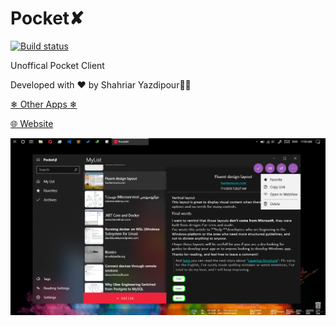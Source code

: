 # Pocket✘

[![Build status](https://build.appcenter.ms/v0.1/apps/5dc566ec-33b7-43a2-9f2f-a767502f3282/branches/master/badge)](https://appcenter.ms)

Unoffical Pocket Client 

Developed with ❤ by Shahriar Yazdipour👦🏻

[❄ Other Apps ❄](https://yazdipour.github.io/apps)

[🌐 Website](https://yazdipour.github.io/)

![Screenshot](./Screenshot.png)